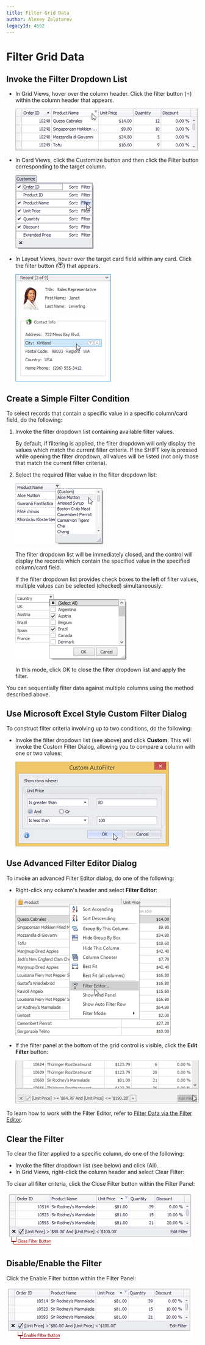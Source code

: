 ```yaml
---
title: Filter Grid Data
author: Alexey Zolotarev
legacyId: 4562
---
```

# Filter Grid Data
## Invoke the Filter Dropdown List
* In Grid Views, hover over the column header. Click the filter button (![EU_XtraGrid_GridView_ColumnFilterButton_Icon](../../../images/img7501.png)) within the column header that appears.
	
	![EU_XtraGrid_GridView_ColumnFilterButton](../../../images/img7498.png)
* In Card Views, click the Customize button and then click the Filter button corresponding to the target column.
	
	![EU_GridControl_CardView_CustomizationMenuFilterButton](../../../images/img117625.png)
* In Layout Views, hover over the target card field within any card. Click the filter button (![EU_XtraGrid_LayoutView_FilterButton_Icon](../../../images/img7502.png)) that appears.
	
	![EU_XtraGrid_LayoutView_FilterSortButtons](../../../images/img7500.png)

## Create a Simple Filter Condition
To select records that contain a specific value in a specific column/card field, do the following:
1. Invoke the filter dropdown list containing available filter values.
	
	By default, if filtering is applied, the filter dropdown will only display the values which match the current filter criteria. If the SHIFT key is pressed while opening the filter dropdown, all values will be listed (not only those that match the current filter criteria).
2. Select the required filter value in the filter dropdown list:
	
	![EU_XtraGrid_GridView_ColumnFilterDropdownList](../../../images/img7499.png)
	
	The filter dropdown list will be immediately closed, and the control will display the records which contain the specified value in the specified column/card field.
	
	If the filter dropdown list provides check boxes to the left of filter values, multiple values can be selected (checked) simultaneously:
	
	![EU_XtraGrid_GridView_CheckedFilterDropdownList](../../../images/img7506.png)
	
	In this mode, click OK to close the filter dropdown list and apply the filter.

You can sequentially filter data against multiple columns using the method described above.

## Use Microsoft Excel Style Custom Filter Dialog
To construct filter criteria involving up to two conditions, do the following:
* Invoke the filter dropdown list (see above) and click **Custom**. This will invoke the Custom Filter Dialog, allowing you to compare a column with one or two values:
	
	![EU_XtraGrid_CustomFilterDialog](../../../images/img7503.png)

## Use Advanced Filter Editor Dialog
To invoke an advanced Filter Editor dialog, do one of the following:
* Right-click any column's header and select **Filter Editor**:
	
	![FilterEditor_EU_InvokeViaColumnMenu](../../../images/img7340.png)
* If the filter panel at the bottom of the grid control is visible, click the **Edit Filter** button:
	
	![FilterEditor_EU_InvokeViaEditFilterButton](../../../images/img7341.png)

To learn how to work with the Filter Editor, refer to [Filter Data via the Filter Editor](../../filter-editor/filter-data-via-the-filter-editor.md).

## Clear the Filter
To clear the filter applied to a specific column, do one of the following:
* Invoke the filter dropdown list (see below) and click (All).
* In Grid Views, right-click the column header and select Clear Filter:

To clear all filter criteria, click the Close Filter button within the Filter Panel:

![EU_XtraGrid_FilterPanel_CloseFilterButton](../../../images/img7504.png)

## Disable/Enable the Filter
Click the Enable Filter button within the Filter Panel:

![EU_XtraGrid_FilterPanel_EnableFilterButton](../../../images/img7505.png)